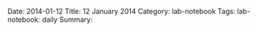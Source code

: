 Date: 2014-01-12
Title: 12 January 2014
Category: lab-notebook
Tags: lab-notebook: daily
Summary: 






